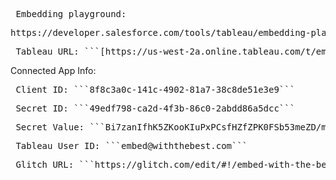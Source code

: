 
<pre> Embedding playground: </pre>
<pre>https://developer.salesforce.com/tools/tableau/embedding-playground</pre>

<pre> Tableau URL: ```[https://us-west-2a.online.tableau.com/t/embedwiththebest/views/LibrariesandVolumes/LibrariesandVolumes](https://us-west-2a.online.tableau.com/t/embedwiththebest/views/LibrariesandVolumes/LibrariesandVolumes)``` </pre>
 

Connected App Info:
<pre> Client ID: ```8f8c3a0c-141c-4902-81a7-38c8de51e3e9``` </pre>
<pre> Secret ID: ```49edf798-ca2d-4f3b-86c0-2abdd86a5dcc``` </pre>
<pre> Secret Value: ```Bi7zanIfhK5ZKooKIuPxPCsfHZfZPK0FSb53meZD/m8=``` </pre>
<pre> Tableau User ID: ```embed@withthebest.com``` </pre>

<pre> Glitch URL: ```https://glitch.com/edit/#!/embed-with-the-best-hot``` </pre>


